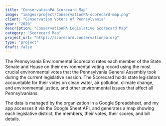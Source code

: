 ```yaml
---
title: "ConservationPA Scorecard Map"
image: "images/project/ConservationPA-scorecard-map.png"
client: "Conservation Voters of Pennsylvania"
year: "2020"
description: "ConservationPA Legislative Scorecard Map"
category: "Scorecard Map"
project_url: "https://scorecard.conservationpa.org"
type: "project"
draft: false
---
```


The Pennsylvania Environmental Scorecard rates each member of the State Senate and House on their environmental voting record using the most crucial environmental votes that the Pennsylvania General Assembly took during the current legislative session. The Scorecard holds state legislators accountable for their votes on clean water, air pollution, climate change, and environmental justice, and other environmental issues that affect all Pennsylvanians.

The data is managed by the organization in a Google Spreadsheet, and my app accesses it via the Google Sheet API, and generates a map showing each legislative district, the members, their votes, their scores, and bill details.
